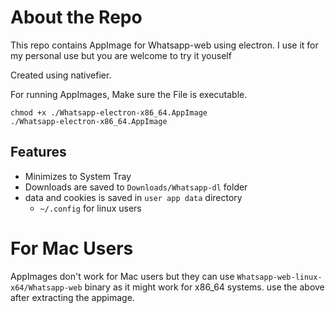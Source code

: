 # About the Repo

This repo contains AppImage for Whatsapp-web using electron.
I use it for my personal use but you are welcome to try it youself

Created using nativefier.

For running AppImages, Make sure the File is executable.
```
chmod +x ./Whatsapp-electron-x86_64.AppImage 
./Whatsapp-electron-x86_64.AppImage
```


## Features
- Minimizes to System Tray
- Downloads are saved to `Downloads/Whatsapp-dl` folder
- data and cookies is  saved in `user app data` directory
	- `~/.config` for linux users

# For Mac Users
AppImages don't work for Mac users but they can use `Whatsapp-web-linux-x64/Whatsapp-web` binary as it might work for x86_64 systems.
use the above after extracting the appimage.

